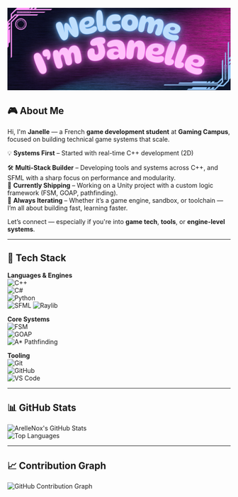 ![My Banner](https://github.com/ArelleNox/ArelleNox/blob/main/banner2.png?raw=true)

## 🎮 About Me

Hi, I'm **Janelle** — a French **game development student** at **Gaming Campus**, focused on building technical game systems that scale.

💡 **Systems First** – Started with real-time C++ development (2D)

🛠 **Multi-Stack Builder** – Developing tools and systems across C++, and SFML with a sharp focus on performance and modularity.  
🚀 **Currently Shipping** – Working on a Unity project with a custom logic framework (FSM, GOAP, pathfinding).  
🧠 **Always Iterating** – Whether it’s a game engine, sandbox, or toolchain — I’m all about building fast, learning faster.  

Let’s connect — especially if you're into **game tech**, **tools**, or **engine-level systems**.

---

## 🔧 Tech Stack  

**Languages & Engines**  
![C++](https://img.shields.io/badge/-C++-00599C?style=flat&logo=c%2B%2B&logoColor=white)  
![C#](https://img.shields.io/badge/-CSharp-239120?style=flat&logo=c-sharp&logoColor=white)  
![Python](https://img.shields.io/badge/-Python-3776AB?style=flat&logo=python&logoColor=white)  
![SFML](https://img.shields.io/badge/-SFML-008000?style=flat&logo=sfml&logoColor=white)
![Raylib](https://img.shields.io/badge/-raylib-008000?style=flat&logo=raylib&logoColor=white)



**Core Systems**  
![FSM](https://img.shields.io/badge/-FSM-FF8C00?style=flat)  
![GOAP](https://img.shields.io/badge/-GOAP-1E90FF?style=flat)  
![A* Pathfinding](https://img.shields.io/badge/-Pathfinding-4B8BBE?style=flat)

**Tooling**  
![Git](https://img.shields.io/badge/-Git-F05032?style=flat&logo=git&logoColor=white)  
![GitHub](https://img.shields.io/badge/-GitHub-181717?style=flat&logo=github&logoColor=white)  
![VS Code](https://img.shields.io/badge/-VSCode-007ACC?style=flat&logo=visual-studio-code&logoColor=white)

---

## 📊 GitHub Stats  
![ArelleNox's GitHub Stats](https://github-readme-stats.vercel.app/api?username=ArelleNox&show_icons=true&theme=tokyonight&cache_seconds=1800)  
![Top Languages](https://github-readme-stats.vercel.app/api/top-langs/?username=ArelleNox&layout=compact&theme=tokyonight)  

---

## 📈 Contribution Graph  
![GitHub Contribution Graph](https://github-readme-activity-graph.vercel.app/graph?username=ArelleNox&theme=tokyonight)
